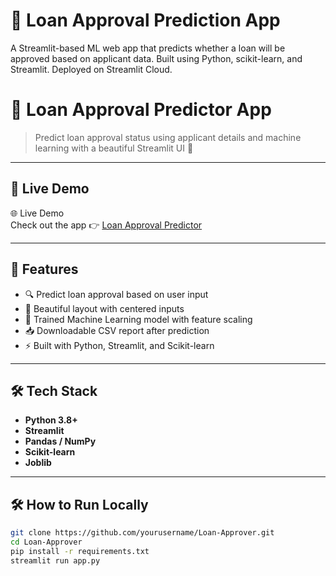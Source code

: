 # 🏦 Loan Approval Prediction App

A Streamlit-based ML web app that predicts whether a loan will be approved based on applicant data. Built using Python, scikit-learn, and Streamlit. Deployed on Streamlit Cloud.
# 🏦 Loan Approval Predictor App
> Predict loan approval status using applicant details and machine learning with a beautiful Streamlit UI 🎯

---

## 🌟 Live Demo

🌐 Live Demo  
Check out the app 👉 [Loan Approval Predictor](https://loan-approver.streamlit.app/)

---

## 🌟 Features

- 🔍 Predict loan approval based on user input
- 🎨 Beautiful layout with centered inputs 
- 🧠 Trained Machine Learning model with feature scaling
- 📥 Downloadable CSV report after prediction
- ⚡ Built with Python, Streamlit, and Scikit-learn

---

## 🛠 Tech Stack

- **Python 3.8+**
- **Streamlit**
- **Pandas / NumPy**
- **Scikit-learn**
- **Joblib**

---

## 🛠️ How to Run Locally

```bash
git clone https://github.com/yourusername/Loan-Approver.git
cd Loan-Approver
pip install -r requirements.txt
streamlit run app.py
